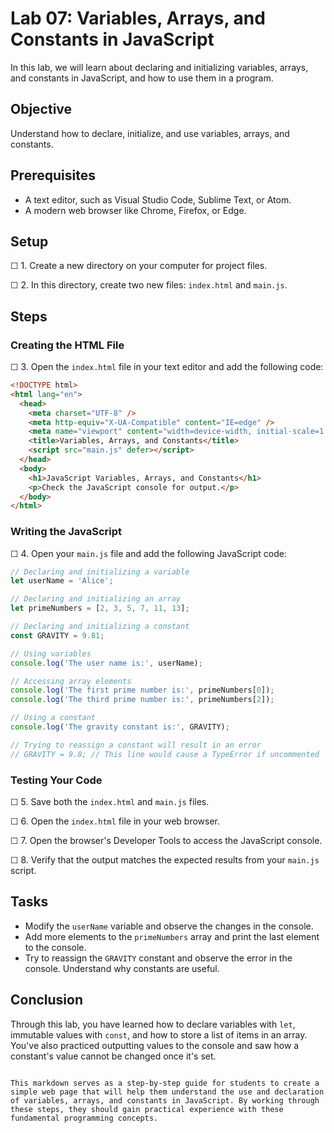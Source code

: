 # Lab 07: Variables, Arrays, and Constants in JavaScript

In this lab, we will learn about declaring and initializing variables, arrays, and constants in JavaScript, and how to use them in a program.

## Objective

Understand how to declare, initialize, and use variables, arrays, and constants.

## Prerequisites

- A text editor, such as Visual Studio Code, Sublime Text, or Atom.
- A modern web browser like Chrome, Firefox, or Edge.

## Setup

☐ 1. Create a new directory on your computer for project files.

☐ 2. In this directory, create two new files: `index.html` and `main.js`.

## Steps

### Creating the HTML File

☐ 3. Open the `index.html` file in your text editor and add the following code:

```html
<!DOCTYPE html>
<html lang="en">
  <head>
    <meta charset="UTF-8" />
    <meta http-equiv="X-UA-Compatible" content="IE=edge" />
    <meta name="viewport" content="width=device-width, initial-scale=1.0" />
    <title>Variables, Arrays, and Constants</title>
    <script src="main.js" defer></script>
  </head>
  <body>
    <h1>JavaScript Variables, Arrays, and Constants</h1>
    <p>Check the JavaScript console for output.</p>
  </body>
</html>
```

### Writing the JavaScript

☐ 4. Open your `main.js` file and add the following JavaScript code:

```javascript
// Declaring and initializing a variable
let userName = 'Alice';

// Declaring and initializing an array
let primeNumbers = [2, 3, 5, 7, 11, 13];

// Declaring and initializing a constant
const GRAVITY = 9.81;

// Using variables
console.log('The user name is:', userName);

// Accessing array elements
console.log('The first prime number is:', primeNumbers[0]);
console.log('The third prime number is:', primeNumbers[2]);

// Using a constant
console.log('The gravity constant is:', GRAVITY);

// Trying to reassign a constant will result in an error
// GRAVITY = 9.8; // This line would cause a TypeError if uncommented
```

### Testing Your Code

☐ 5. Save both the `index.html` and `main.js` files.

☐ 6. Open the `index.html` file in your web browser.

☐ 7. Open the browser's Developer Tools to access the JavaScript console.

☐ 8. Verify that the output matches the expected results from your `main.js` script.

## Tasks

- Modify the `userName` variable and observe the changes in the console.
- Add more elements to the `primeNumbers` array and print the last element to the console.
- Try to reassign the `GRAVITY` constant and observe the error in the console. Understand why constants are useful.

## Conclusion

Through this lab, you have learned how to declare variables with `let`, immutable values with `const`, and how to store a list of items in an array. You've also practiced outputting values to the console and saw how a constant's value cannot be changed once it's set.

```

This markdown serves as a step-by-step guide for students to create a simple web page that will help them understand the use and declaration of variables, arrays, and constants in JavaScript. By working through these steps, they should gain practical experience with these fundamental programming concepts.
```

